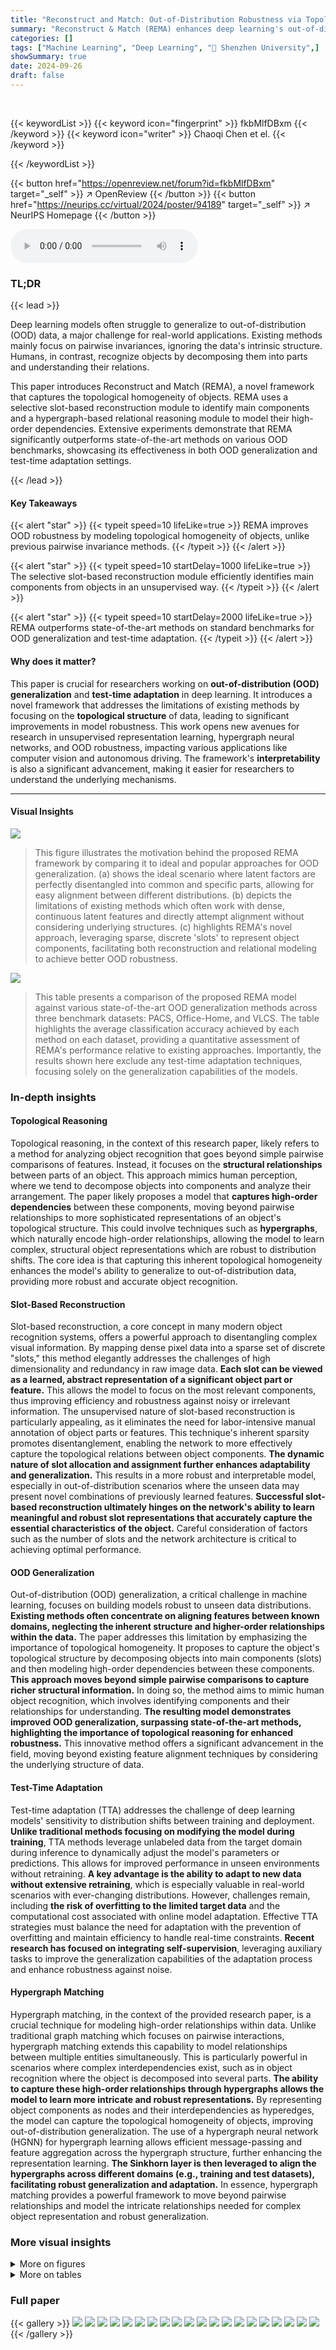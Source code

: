 ```yaml
---
title: "Reconstruct and Match: Out-of-Distribution Robustness via Topological Homogeneity"
summary: "Reconstruct & Match (REMA) enhances deep learning's out-of-distribution robustness by leveraging object's topological homogeneity, outperforming state-of-the-art methods."
categories: []
tags: ["Machine Learning", "Deep Learning", "🏢 Shenzhen University",]
showSummary: true
date: 2024-09-26
draft: false
---
```


<br>

{{< keywordList >}}
{{< keyword icon="fingerprint" >}} fkbMlfDBxm {{< /keyword >}}
{{< keyword icon="writer" >}} Chaoqi Chen et el. {{< /keyword >}}
 
{{< /keywordList >}}

{{< button href="https://openreview.net/forum?id=fkbMlfDBxm" target="_self" >}}
↗ OpenReview
{{< /button >}}
{{< button href="https://neurips.cc/virtual/2024/poster/94189" target="_self" >}}
↗ NeurIPS Homepage
{{< /button >}}


<audio controls>
    <source src="https://ai-paper-reviewer.com/fkbMlfDBxm/podcast.wav" type="audio/wav">
    Your browser does not support the audio element.
</audio>


### TL;DR


{{< lead >}}

Deep learning models often struggle to generalize to out-of-distribution (OOD) data, a major challenge for real-world applications.  Existing methods mainly focus on pairwise invariances, ignoring the data's intrinsic structure.  Humans, in contrast, recognize objects by decomposing them into parts and understanding their relations. 

This paper introduces Reconstruct and Match (REMA), a novel framework that captures the topological homogeneity of objects.  REMA uses a selective slot-based reconstruction module to identify main components and a hypergraph-based relational reasoning module to model their high-order dependencies.  Extensive experiments demonstrate that REMA significantly outperforms state-of-the-art methods on various OOD benchmarks, showcasing its effectiveness in both OOD generalization and test-time adaptation settings.

{{< /lead >}}


#### Key Takeaways

{{< alert "star" >}}
{{< typeit speed=10 lifeLike=true >}} REMA improves OOD robustness by modeling topological homogeneity of objects, unlike previous pairwise invariance methods. {{< /typeit >}}
{{< /alert >}}

{{< alert "star" >}}
{{< typeit speed=10 startDelay=1000 lifeLike=true >}} The selective slot-based reconstruction module efficiently identifies main components from objects in an unsupervised way. {{< /typeit >}}
{{< /alert >}}

{{< alert "star" >}}
{{< typeit speed=10 startDelay=2000 lifeLike=true >}} REMA outperforms state-of-the-art methods on standard benchmarks for OOD generalization and test-time adaptation. {{< /typeit >}}
{{< /alert >}}

#### Why does it matter?
This paper is crucial for researchers working on **out-of-distribution (OOD) generalization** and **test-time adaptation** in deep learning.  It introduces a novel framework that addresses the limitations of existing methods by focusing on the **topological structure** of data, leading to significant improvements in model robustness. This work opens new avenues for research in unsupervised representation learning, hypergraph neural networks, and OOD robustness, impacting various applications like computer vision and autonomous driving.  The framework's **interpretability** is also a significant advancement, making it easier for researchers to understand the underlying mechanisms.

------
#### Visual Insights



![](https://ai-paper-reviewer.com/fkbMlfDBxm/figures_1_1.jpg)

> This figure illustrates the motivation behind the proposed REMA framework by comparing it to ideal and popular approaches for OOD generalization.  (a) shows the ideal scenario where latent factors are perfectly disentangled into common and specific parts, allowing for easy alignment between different distributions. (b) depicts the limitations of existing methods which often work with dense, continuous latent features and directly attempt alignment without considering underlying structures. (c) highlights REMA's novel approach, leveraging sparse, discrete 'slots' to represent object components, facilitating both reconstruction and relational modeling to achieve better OOD robustness.





![](https://ai-paper-reviewer.com/fkbMlfDBxm/tables_5_1.jpg)

> This table presents a comparison of the proposed REMA model against various state-of-the-art OOD generalization methods across three benchmark datasets: PACS, Office-Home, and VLCS.  The table highlights the average classification accuracy achieved by each method on each dataset, providing a quantitative assessment of REMA's performance relative to existing approaches.  Importantly, the results shown here exclude any test-time adaptation techniques, focusing solely on the generalization capabilities of the models.





### In-depth insights


#### Topological Reasoning
Topological reasoning, in the context of this research paper, likely refers to a method for analyzing object recognition that goes beyond simple pairwise comparisons of features. Instead, it focuses on the **structural relationships** between parts of an object.  This approach mimics human perception, where we tend to decompose objects into components and analyze their arrangement. The paper likely proposes a model that **captures high-order dependencies** between these components, moving beyond pairwise relationships to more sophisticated representations of an object's topological structure. This could involve techniques such as **hypergraphs**, which naturally encode high-order relationships, allowing the model to learn complex, structural object representations which are robust to distribution shifts.  The core idea is that capturing this inherent topological homogeneity enhances the model's ability to generalize to out-of-distribution data, providing more robust and accurate object recognition.

#### Slot-Based Reconstruction
Slot-based reconstruction, a core concept in many modern object recognition systems, offers a powerful approach to disentangling complex visual information. By mapping dense pixel data into a sparse set of discrete "slots," this method elegantly addresses the challenges of high dimensionality and redundancy in raw image data.  **Each slot can be viewed as a learned, abstract representation of a significant object part or feature.** This allows the model to focus on the most relevant components, thus improving efficiency and robustness against noisy or irrelevant information. The unsupervised nature of slot-based reconstruction is particularly appealing, as it eliminates the need for labor-intensive manual annotation of object parts or features. This technique's inherent sparsity promotes disentanglement, enabling the network to more effectively capture the topological relations between object components.  **The dynamic nature of slot allocation and assignment further enhances adaptability and generalization.** This results in a more robust and interpretable model, especially in out-of-distribution scenarios where the unseen data may present novel combinations of previously learned features.  **Successful slot-based reconstruction ultimately hinges on the network's ability to learn meaningful and robust slot representations that accurately capture the essential characteristics of the object.**  Careful consideration of factors such as the number of slots and the network architecture is critical to achieving optimal performance.

#### OOD Generalization
Out-of-distribution (OOD) generalization, a critical challenge in machine learning, focuses on building models robust to unseen data distributions.  **Existing methods often concentrate on aligning features between known domains, neglecting the inherent structure and higher-order relationships within the data.**  The paper addresses this limitation by emphasizing the importance of topological homogeneity. It proposes to capture the object's topological structure by decomposing objects into main components (slots) and then modeling high-order dependencies between these components.  **This approach moves beyond simple pairwise comparisons to capture richer structural information.**  In doing so, the method aims to mimic human object recognition, which involves identifying components and their relationships for understanding.  **The resulting model demonstrates improved OOD generalization, surpassing state-of-the-art methods, highlighting the importance of topological reasoning for enhanced robustness.** This innovative method offers a significant advancement in the field, moving beyond existing feature alignment techniques by considering the underlying structure of data.

#### Test-Time Adaptation
Test-time adaptation (TTA) addresses the challenge of deep learning models' sensitivity to distribution shifts between training and deployment.  **Unlike traditional methods focusing on modifying the model during training**, TTA methods leverage unlabeled data from the target domain during inference to dynamically adjust the model's parameters or predictions.  This allows for improved performance in unseen environments without retraining.  **A key advantage is the ability to adapt to new data without extensive retraining**, which is especially valuable in real-world scenarios with ever-changing distributions.   However, challenges remain, including **the risk of overfitting to the limited target data** and the computational cost associated with online model adaptation. Effective TTA strategies must balance the need for adaptation with the prevention of overfitting and maintain efficiency to handle real-time constraints.  **Recent research has focused on integrating self-supervision**, leveraging auxiliary tasks to improve the generalization capabilities of the adaptation process and enhance robustness against noise.

#### Hypergraph Matching
Hypergraph matching, in the context of the provided research paper, is a crucial technique for modeling high-order relationships within data. Unlike traditional graph matching which focuses on pairwise interactions, hypergraph matching extends this capability to model relationships between multiple entities simultaneously.  This is particularly powerful in scenarios where complex interdependencies exist, such as in object recognition where the object is decomposed into several parts. **The ability to capture these high-order relationships through hypergraphs allows the model to learn more intricate and robust representations.**  By representing object components as nodes and their interdependencies as hyperedges, the model can capture the topological homogeneity of objects, improving out-of-distribution generalization.  The use of a hypergraph neural network (HGNN) for hypergraph learning allows efficient message-passing and feature aggregation across the hypergraph structure, further enhancing the representation learning.  **The Sinkhorn layer is then leveraged to align the hypergraphs across different domains (e.g., training and test datasets), facilitating robust generalization and adaptation.**  In essence, hypergraph matching provides a powerful framework to move beyond pairwise relationships and model the intricate relationships needed for complex object representation and robust generalization.


### More visual insights

<details>
<summary>More on figures
</summary>


![](https://ai-paper-reviewer.com/fkbMlfDBxm/figures_2_1.jpg)

> This figure illustrates the Reconstruct and Match (REMA) framework, which is the core methodology of the paper.  It shows the two main modules: Selective Slot-based Reconstruction (SSR) and High-Order Relational Reasoning (HORR).  SSR extracts key components (slots) from the input image. HORR then models the relationships between these components using a hypergraph to capture high-order dependencies, achieving topological homogeneity. The figure depicts the data flow, showing the input image, feature extraction, slot attention, slot selection, reconstruction, and hypergraph reasoning steps. The final output is a representation that integrates both low and high-order relationships between the image components for object recognition.


![](https://ai-paper-reviewer.com/fkbMlfDBxm/figures_4_1.jpg)

> This figure presents an overview of the Reconstruct and Match (REMA) framework, highlighting its two main modules: Selective Slot-based Reconstruction (SSR) and High-Order Relational Reasoning (HORR).  SSR is depicted as taking dense image pixels and converting them into a sparse set of slot vectors that represent the main components of an object. HORR then takes these slots and creates a hypergraph to model the high-order relationships between these components (slots), aiming to capture the topological homogeneity of the objects. The hypergraph is processed using a Hypergraph Neural Network (HGNN) before generating a final result.


![](https://ai-paper-reviewer.com/fkbMlfDBxm/figures_6_1.jpg)

> This figure compares the performance of ERM and REMA on CIFAR-10C, a dataset with various image corruptions, using the CIFAR-10 dataset as the source domain.  It visually demonstrates the improved robustness and generalization capabilities of the proposed REMA model compared to the standard ERM approach across different types of image corruptions. Each bar represents a specific type of corruption (e.g., Gaussian Noise, Shot Noise, etc.) and the height of each bar indicates the accuracy achieved by each method on that corruption type. REMA consistently shows higher accuracy across all corruption types, highlighting its effectiveness in handling out-of-distribution data.


![](https://ai-paper-reviewer.com/fkbMlfDBxm/figures_7_1.jpg)

> The figure shows two parts. (a) Grad-CAM Visualization: It visualizes the attention weights of the REMA model, highlighting the regions of the image that are most relevant to the prediction. It shows how REMA focuses on different parts of the object, enabling it to improve the overall performance. (b) Adaptation Order: It shows how the average accuracy of different test-time adaptation methods changes as the number of adaptation steps increases. It shows how REMA consistently outperforms other methods.


![](https://ai-paper-reviewer.com/fkbMlfDBxm/figures_7_2.jpg)

> This figure visualizes the learned affinity matrix and the ground truth (GT) matrix. The learned affinity matrix is produced by the hypergraph matching module of REMA, which models high-order topological relations. The visualization helps assess the model's ability to accurately capture the structural similarities between objects across different domains.  The top row shows the predicted affinity, while the bottom row shows the ground truth. The dark and bright colors represent low and high affinity values, respectively. Ideally, the learned affinity matrix should closely resemble the GT matrix, indicating effective matching.


![](https://ai-paper-reviewer.com/fkbMlfDBxm/figures_8_1.jpg)

> This figure visualizes the feature embeddings obtained by different methods, namely ERM, REMA without SSR, REMA without HORR, and the full REMA model.  The visualization uses t-SNE to project the high-dimensional feature embeddings into a 2D space, allowing for visualization of the data clustering.  Different colors represent different classes in the CIFAR-10C dataset with snow corruption.  The figure demonstrates how the proposed REMA model, with both SSR and HORR modules, leads to better-clustered feature embeddings compared to the baselines. The absence of either SSR or HORR leads to reduced data separability.


</details>




<details>
<summary>More on tables
</summary>


![](https://ai-paper-reviewer.com/fkbMlfDBxm/tables_6_1.jpg)
> This table presents a comparison of the proposed REMA method against several state-of-the-art test-time adaptation methods.  The comparison is based on the average error rate (%) achieved on three image corruption benchmark datasets (CIFAR-10C, CIFAR-100C, and ImageNet-C).  A lower error rate indicates better performance. All methods used a ResNet-50 backbone for fair comparison. The testing was performed at the highest level of image corruption for each dataset.

![](https://ai-paper-reviewer.com/fkbMlfDBxm/tables_7_1.jpg)
> This table presents the ablation study results for the REMA framework. It shows the impact of using the Selective Slot-based Reconstruction (SSR) and High-Order Relational Reasoning (HORR) modules individually and together on the performance of the model across three benchmark datasets: VLCS, PACS, and Office-Home. The results demonstrate that both modules contribute to improved generalization performance, and that combining them yields the best overall results.

</details>




### Full paper

{{< gallery >}}
<img src="https://ai-paper-reviewer.com/fkbMlfDBxm/1.png" class="grid-w50 md:grid-w33 xl:grid-w25" />
<img src="https://ai-paper-reviewer.com/fkbMlfDBxm/2.png" class="grid-w50 md:grid-w33 xl:grid-w25" />
<img src="https://ai-paper-reviewer.com/fkbMlfDBxm/3.png" class="grid-w50 md:grid-w33 xl:grid-w25" />
<img src="https://ai-paper-reviewer.com/fkbMlfDBxm/4.png" class="grid-w50 md:grid-w33 xl:grid-w25" />
<img src="https://ai-paper-reviewer.com/fkbMlfDBxm/5.png" class="grid-w50 md:grid-w33 xl:grid-w25" />
<img src="https://ai-paper-reviewer.com/fkbMlfDBxm/6.png" class="grid-w50 md:grid-w33 xl:grid-w25" />
<img src="https://ai-paper-reviewer.com/fkbMlfDBxm/7.png" class="grid-w50 md:grid-w33 xl:grid-w25" />
<img src="https://ai-paper-reviewer.com/fkbMlfDBxm/8.png" class="grid-w50 md:grid-w33 xl:grid-w25" />
<img src="https://ai-paper-reviewer.com/fkbMlfDBxm/9.png" class="grid-w50 md:grid-w33 xl:grid-w25" />
<img src="https://ai-paper-reviewer.com/fkbMlfDBxm/10.png" class="grid-w50 md:grid-w33 xl:grid-w25" />
<img src="https://ai-paper-reviewer.com/fkbMlfDBxm/11.png" class="grid-w50 md:grid-w33 xl:grid-w25" />
<img src="https://ai-paper-reviewer.com/fkbMlfDBxm/12.png" class="grid-w50 md:grid-w33 xl:grid-w25" />
<img src="https://ai-paper-reviewer.com/fkbMlfDBxm/13.png" class="grid-w50 md:grid-w33 xl:grid-w25" />
<img src="https://ai-paper-reviewer.com/fkbMlfDBxm/14.png" class="grid-w50 md:grid-w33 xl:grid-w25" />
<img src="https://ai-paper-reviewer.com/fkbMlfDBxm/15.png" class="grid-w50 md:grid-w33 xl:grid-w25" />
<img src="https://ai-paper-reviewer.com/fkbMlfDBxm/16.png" class="grid-w50 md:grid-w33 xl:grid-w25" />
<img src="https://ai-paper-reviewer.com/fkbMlfDBxm/17.png" class="grid-w50 md:grid-w33 xl:grid-w25" />
<img src="https://ai-paper-reviewer.com/fkbMlfDBxm/18.png" class="grid-w50 md:grid-w33 xl:grid-w25" />
<img src="https://ai-paper-reviewer.com/fkbMlfDBxm/19.png" class="grid-w50 md:grid-w33 xl:grid-w25" />
<img src="https://ai-paper-reviewer.com/fkbMlfDBxm/20.png" class="grid-w50 md:grid-w33 xl:grid-w25" />
{{< /gallery >}}